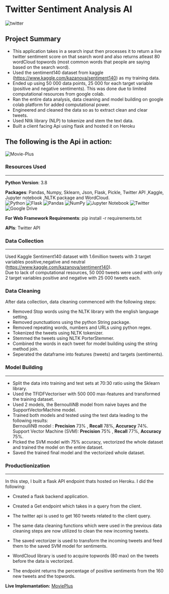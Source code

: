 # Twitter Sentiment Analysis AI
<img src="https://i.ibb.co/gMPZN0V/twitter.jpg" alt="twitter" border="0">  

## Project Summary 
* This application takes in a search input then processes it to return a live twitter sentiment score on that search word and also returns atleast 80 wordCloud topwords (most common words that people are saying based on the search word).  
* Used the sentiment140 dataset from kaggle (https://www.kaggle.com/kazanova/sentiment140) as my training data.
* Ended up using 50 000 data points, 25 000 for each target variable (positive and negative sentiments). This was done due to limited computational resources from google colab.
* Ran the entire data analysis, data cleaning and model building on google colab platform for added computational power.
* Engineered and cleaned the data so as to extract clean and clear tweets.
* Used Nltk library (NLP) to tokenize and stem the text data.
* Built a client facing Api using flask and hosted it on Heroku  
## The following is the Api in action:

<img src="https://i.ibb.co/zZb4zsf/Movie-Plus.png" alt="Movie-Plus" border="0">  

### **Resources Used**
***
**Python Version**: 3.8

**Packages**: Pandas, Numpy, Sklearn, Json, Flask, Pickle, Twitter API ,Kaggle, Jupyter notebook ,NLTK package and WordCloud.  
![Python](https://img.shields.io/badge/python-3670A0?style=flat&logo=python&logoColor=ffdd54) ![Flask](https://img.shields.io/badge/flask-%23000.svg?style=flat&logo=flask&logoColor=white) ![Pandas](https://img.shields.io/badge/pandas-%23150458.svg?style=flat&logo=pandas&logoColor=white) ![NumPy](https://img.shields.io/badge/numpy-%23013243.svg?style=flat&logo=numpy&logoColor=white) ![Jupyter Notebook](https://img.shields.io/badge/jupyter-%23FA0F00.svg?style=flat&logo=jupyter&logoColor=white) ![Twitter](https://img.shields.io/badge/Twitter-%231DA1F2.svg?style=flat&logo=Twitter&logoColor=white) ![Google Drive](https://img.shields.io/badge/Google%20Drive-4285F4?style=flat&logo=googledrive&logoColor=white)

**For Web Framework Requirements**: pip install -r requirements.txt

**APIs**: Twitter API

### **Data Collection**
***
Used Kaggle Sentiment140 dataset with 1.6million tweets with 3 target variables positive,negative and neutral (https://www.kaggle.com/kazanova/sentiment140).  
Due to lack of computational resources, 50 000 tweets were used with only 2 target variables positive and negative with 25 000 tweets each.

### **Data Cleaning**
After data collection, data cleaning commenced with the following steps: 
* Removed Stop words using the NLTK library with the english language setting.
* Removed punctuations using the python String package.
* Removed repeating words, numbers and URLs using python regex.
* Tokenized the tweets using NLTK tokenizer. 
* Stemmed the tweets using NLTK PorterStemmer.
* Combined the words in each tweet for model building using the string method join.
* Seperated the dataframe into features (tweets) and targets (sentiments).


### **Model Building**
***
* Split the data into training and test sets at 70:30 ratio using the Sklearn library.
* Used the TFIDFVectoriser with 500 000 max-features and transformed  the training dataset.
* Used 2 models, the BernoulliNB model from naive bayes and the SupportVectorMachine model.
* Trained both models and tested using the test data leading to the following results:  
BernoulliNB model : **Precision** 73% , **Recall** 78%, **Accuracy** 74%.  
Support Vector Machine (SVM): **Precision** 75% , **Recall** 77%, **Accuracy** 75%.
* Picked the SVM model with 75% accuracy, vectorized the whole dataset and trained the model on the entire dataset.
* Saved the trained final model and the vectorized whole dataset.

### **Productionization**
***

In this step, I built a flask API endpoint thats hosted on Heroku. I did the following:
* Created a flask backend application.
* Created a Get endpoint which takes in a query from the client.
* The twitter api is used to get 160 tweets related to the client query.
* The same data cleaning functions which were used in the previous data cleaning steps are now utilized to clean the new incoming tweets.
* The saved vectorizer is used to transform the incoming tweets and feed them to the saved SVM model for sentiments.

* WordCloud library is used to acquire topwords (80 max) on the tweets before the data is vectorized.
* The endpoint returns the percentage of positive sentiments from the 160 new tweets and the topwords.

**Live Implemantation:** [MoviePlus](https://react-movieplus.netlify.app)
